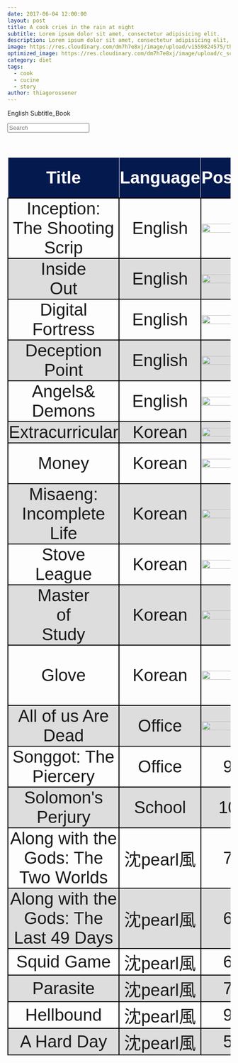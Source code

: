 ```yaml
---
date: 2017-06-04 12:00:00
layout: post
title: A cook cries in the rain at night
subtitle: Lorem ipsum dolor sit amet, consectetur adipisicing elit.
description: Lorem ipsum dolor sit amet, consectetur adipisicing elit, sed do eiusmod tempor incididunt ut labore et dolore magna aliqua.
image: https://res.cloudinary.com/dm7h7e8xj/image/upload/v1559824575/theme14_gi2ypv.jpg
optimized_image: https://res.cloudinary.com/dm7h7e8xj/image/upload/c_scale,w_380/v1559824575/theme14_gi2ypv.jpg
category: diet
tags:
  - cook
  - cucine
  - story
author: thiagorossener
---
```


 <!DOCTYPE html>
<html>
<head>
<script src="https://ajax.googleapis.com/ajax/libs/jquery/3.5.1/jquery.min.js"></script>
<link rel="stylesheet" href="https://cdnjs.cloudflare.com/ajax/libs/font-awesome/4.7.0/css/font-awesome.min.css">
<script>
$(document).ready(function(){
  $("#myInput").on("keyup", function() {
    var value = $(this).val().toLowerCase();
    $("#myTable tr").filter(function() {
      $(this).toggle($(this).text().toLowerCase().indexOf(value) > -1)
    });
  });
});

function sortTable(n) {
  var table, rows, switching, i, x, y, shouldSwitch, dir, switchcount = 0;
  table = document.getElementById("myTable");
  switching = true;
  dir = "asc"; 
  while (switching) {
    switching = false;
    rows = table.rows;
    for (i = 0; i < (rows.length - 1); i++) {
      shouldSwitch = false;
      x = rows[i].getElementsByTagName("TD")[n];
      y = rows[i + 1].getElementsByTagName("TD")[n];
      if (dir == "asc") {
        if (x.innerHTML.toLowerCase() > y.innerHTML.toLowerCase()) {
          shouldSwitch= true;
          break;
        }
      } else if (dir == "desc") {
        if (x.innerHTML.toLowerCase() < y.innerHTML.toLowerCase()) {
          shouldSwitch = true;
          break;
        }
      }
    }
    if (shouldSwitch) {
      rows[i].parentNode.insertBefore(rows[i + 1], rows[i]);
      switching = true;
      switchcount ++;      
    } else {
      if (switchcount == 0 && dir == "asc") {
        dir = "desc";
        switching = true;
      }
    }
  }
}
</script>
<style>
table {
  font-family: arial, sans-serif;
  border-collapse: collapse;
  width: 100%;
  font-size:4vw;
}

td, th {
  border: 1px solid #dddddd;
  text-align: center;
  padding: 1px;
}

th {
  background-color: #041a4f;
  cursor: pointer;
  color: white;
  position: sticky;
  top: 0; 
  box-shadow: 0 2px 2px -1px rgba(0, 0, 0, 0.4);
}

th:hover {
    background-color:#04AA6D;
    color: white;    

  }

td{
    border: 2px solid #000000;
  }

tr:nth-child(even) {
  background-color: #dddddd;
}
  
tr:hover {
    background-color:#04AA6D;
    color: white;      
}
</style>
</head>
<body>

<p>English Subtitle_Book</p>
<input id="myInput" type="text" placeholder="Search">
<br><br>

<table>
  <thead>
  <tr>
    <th onclick="sortTable(0)">Title <i class="fa fa-sort"></i></th> 
    <th onclick="sortTable(1)">Language<i class="fa fa-sort"></i></th> 
    <th onclick="sortTable(2)">Poster<i class="fa fa-sort"></i></th>
    <th onclick="sortTable(3)">my<br>rating<i class="fa fa-sort"></i></th>
    <th onclick="sortTable(3)">#<i class="fa fa-sort"></i></th>
  </tr>
  </thead>
  <tbody id = "myTable">
        <tr>
            <td>Inception:<br>The Shooting Scrip</td>
            <td>English</td>
            <td><img src="https://images-na.ssl-images-amazon.com/images/I/61cOm8-xzTL._SX328_BO1,204,203,200_.jpg" width = "100%"></td>
            <td>10</td>
            <td>#Mind</td>
        </tr>
        <tr>
            <td>Inside<br>Out</td>
            <td>English</td>
            <td><img src="https://upload.wikimedia.org/wikipedia/en/0/0a/Inside_Out_%282015_film%29_poster.jpg" width = "100%"></td>
            <td>10</td>
            <td>#Mind</td>
        </tr>
        <tr>
            <td>Digital<br>Fortress</td>
            <td>English</td>
            <td><img src ="https://i.gr-assets.com/images/S/compressed.photo.goodreads.com/books/1360095966l/11125.jpg" width = "100%"></td>
            <td>10</td>
            <td>#Dan Brown</td>
        </tr>
        <tr>
            <td>Deception<br>Point</td>
            <td>English</td>
            <td><img src ="https://images-eu.ssl-images-amazon.com/images/I/41T7ZrFJefL._SY264_BO1,204,203,200_QL40_FMwebp_.jpg" width = "100%"></td>
            <td>10</td>
            <td>#Dan Brown</td>
        </tr>
        <tr>
            <td>Angels&<br>Demons</td>
            <td>English</td>
            <td><img src ="https://images-na.ssl-images-amazon.com/images/I/510uIcLWISL._SX327_BO1,204,203,200_.jpg" width = "100%"></td>
            <td>10</td>
            <td>#Dan Brown</td>
        </tr>
        <tr>
            <td>Extracurricular</td>
            <td>Korean</td>
            <td><img src="https://upload.wikimedia.org/wikipedia/en/9/9a/Extracurricular_2020.jpg" width="100%"></td>
            <td>9</td>
            <td>#School</td>
        </tr>
        <tr>
            <td>Money</td>
            <td>Korean</td>
            <td><img src="https://upload.wikimedia.org/wikipedia/en/f/f7/Money_%282019_film%29.jpg" width="100%"></td>
            <td>6</td>
            <td>#Economy<br>#Office</td>
        </tr>
        <tr>
            <td>Misaeng:<br>Incomplete<br>Life </td>
            <td>Korean</td>
            <td><img src="https://upload.wikimedia.org/wikipedia/en/e/e8/Misaeng-poster.jpg" width="100%"></td>
            <td>10</td>
            <td>#Office</td>
        </tr>
        <tr>
            <td>Stove<br>League</td>
            <td>Korean</td>
            <td><img src="https://upload.wikimedia.org/wikipedia/en/c/c9/Stove_League_main_poster.jpg" width="100%"></td>
            <td>10</td>
            <td>#School</td>
        </tr>
        <tr>
            <td>Master<br>of<br>Study</td>
            <td>Korean</td>
            <td><img src="https://upload.wikimedia.org/wikipedia/en/d/d3/LordofStudy.jpg" width="100%"></td>
            <td>10</td>
            <td>#Office<br>#Baseball</td>
        </tr>
        <tr>
            <td>Glove</td>
            <td>Korean</td>
            <td><img src="https://upload.wikimedia.org/wikipedia/en/2/2d/Glove2011Poster.jpg" width="100%"></td>
            <td>7</td>
            <td>#School<br>#Disabled<br>#Baseball</td>
        </tr>
        <tr>
            <td>All of us Are Dead</td>
            <td>Office</td>
            <td><img src="https://upload.wikimedia.org/wikipedia/en/2/24/All_of_Us_Are_Dead.jpeg" width="100%"></td>
            <td>5</td>
            <td>#School</td>
        </tr>
        <tr>
            <td>Songgot: The Piercery</td>
            <td>Office</td>
            <td>9</td>
            <td></td>
        </tr>
        <tr>
            <td>Solomon's Perjury</td>
            <td>School</td>
            <td>10</td>
            <td></td>
        </tr>
        <tr>
            <td>Along with the Gods: The Two Worlds</td>
            <td>沈pearl風</td>
            <td>7</td>
            <td>Original</td>
        </tr>
        <tr>
            <td>Along with the Gods: The Last 49 Days</td>
            <td>沈pearl風</td>
            <td>6</td>
            <td>Original</td>
        </tr>
        <tr>
            <td>Squid Game</td>
            <td>沈pearl風</td>
            <td>6</td>
            <td>Review</td>
        </tr>
        <tr>
            <td>Parasite</td>
            <td>沈pearl風</td>
            <td>7</td>
            <td>Review</td>
        </tr>
        <tr>
            <td>Hellbound</td>
            <td>沈pearl風</td>
            <td>9</td>
            <td>Review</td>
        </tr>
        <tr>
            <td>A Hard Day</td>
            <td>沈pearl風</td>
            <td>5</td>
            <td>Review</td>
        </tr>
    </tbody>
  </table>

</body>
</html>
